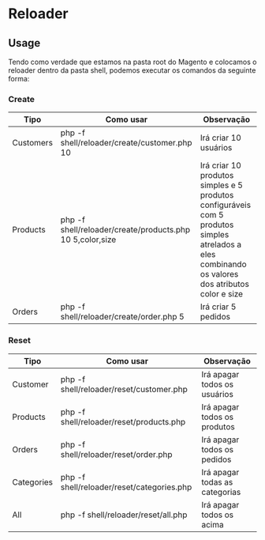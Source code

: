 # Reloader

## Usage

Tendo como verdade que estamos na pasta root do Magento e colocamos o reloader dentro da pasta shell, podemos executar os comandos da seguinte forma:

### Create

| Tipo | Como usar | Observação |
| ---- | --------- | ---------- |
| Customers |  php -f shell/reloader/create/customer.php 10 | Irá criar 10 usuários |
| Products |  php -f shell/reloader/create/products.php 10 5,color,size | Irá criar 10 produtos simples e 5 produtos configuráveis com 5 produtos simples atrelados a eles combinando os valores dos atributos color e size |
| Orders | php -f shell/reloader/create/order.php 5 | Irá criar 5 pedidos |

### Reset

| Tipo | Como usar | Observação |
| ---- | --------- | ---------- |
| Customer |  php -f shell/reloader/reset/customer.php | Irá apagar todos os usuários |
| Products |  php -f shell/reloader/reset/products.php | Irá apagar todos os produtos |
| Orders | php -f shell/reloader/reset/order.php | Irá apagar todos os pedidos |
| Categories | php -f shell/reloader/reset/categories.php | Irá apagar todas as categorias |
| All | php -f shell/reloader/reset/all.php | Irá apagar todos os acima |
